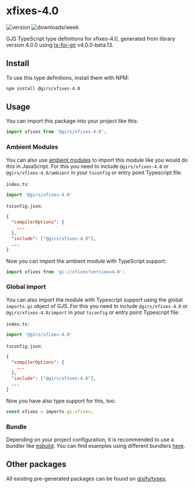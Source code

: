 
# xfixes-4.0

![version](https://img.shields.io/npm/v/@girs/xfixes-4.0)
![downloads/week](https://img.shields.io/npm/dw/@girs/xfixes-4.0)


GJS TypeScript type definitions for xfixes-4.0, generated from library version 4.0.0 using [ts-for-gir](https://github.com/gjsify/ts-for-gir) v4.0.0-beta.13.


## Install

To use this type definitions, install them with NPM:
```bash
npm install @girs/xfixes-4.0
```

## Usage

You can import this package into your project like this:
```ts
import xfixes from '@girs/xfixes-4.0';
```

### Ambient Modules

You can also use [ambient modules](https://github.com/gjsify/ts-for-gir/tree/main/packages/cli#ambient-modules) to import this module like you would do this in JavaScript.
For this you need to include `@girs/xfixes-4.0` or `@girs/xfixes-4.0/ambient` in your `tsconfig` or entry point Typescript file:

`index.ts`:
```ts
import '@girs/xfixes-4.0'
```

`tsconfig.json`:
```json
{
  "compilerOptions": {
    ...
  },
  "include": ["@girs/xfixes-4.0"],
  ...
}
```

Now you can import the ambient module with TypeScript support: 

```ts
import xfixes from 'gi://xfixes?version=4.0';
```

### Global import

You can also import the module with Typescript support using the global `imports.gi` object of GJS.
For this you need to include `@girs/xfixes-4.0` or `@girs/xfixes-4.0/import` in your `tsconfig` or entry point Typescript file:

`index.ts`:
```ts
import '@girs/xfixes-4.0'
```

`tsconfig.json`:
```json
{
  "compilerOptions": {
    ...
  },
  "include": ["@girs/xfixes-4.0"],
  ...
}
```

Now you have also type support for this, too:

```ts
const xfixes = imports.gi.xfixes;
```

### Bundle

Depending on your project configuration, it is recommended to use a bundler like [esbuild](https://esbuild.github.io/). You can find examples using different bundlers [here](https://github.com/gjsify/ts-for-gir/tree/main/examples).

## Other packages

All existing pre-generated packages can be found on [gjsify/types](https://github.com/gjsify/types).

